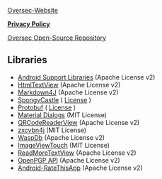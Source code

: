 [Oversec-Website](https://www.oversec.io)

**[Privacy Policy](https://www.oversec.io/policy.html)**

[Oversec Open-Source Repository](https://github.com/oversecio/oversec)

## Libraries
  * [Android Support Libraries](http://developer.android.com/tools/support-library/index.html) (Apache License v2)
  * [HtmlTextView](https://github.com/sufficientlysecure/html-textview) (Apache License v2)
  * [Markdown4J](https://github.com/jdcasey/markdown4j) (Apache License v2)
  * [SpongyCastle](https://github.com/rtyley/spongycastle) ( [License](https://raw.githubusercontent.com/bcgit/bc-java/master/LICENSE.html) )
  * [Protobuf](https://github.com/google/protobuf) ( [License](https://raw.githubusercontent.com/google/protobuf/v3.0.0-beta-3/LICENSE) )
  * [Material Dialogs](https://github.com/afollestad/material-dialogs) (MIT License)
  * [QRCodeReaderView](https://github.com/dlazaro66/QRCodeReaderView) (Apache License v2)
  * [zxcvbn4j](https://github.com/nulab/zxcvbn4j) (MIT License)
  * [WaspDb](https://github.com/rehacktive/waspdb) (Apache License v2)
  * [ImageViewTouch](https://github.com/sephiroth74/ImageViewZoom) (MIT License)
  * [ReadMoreTextView](https://github.com/borjabravo10/ReadMoreTextView) (Apache License v2)
  * [OpenPGP API](https://github.com/open-keychain/openpgp-api)  (Apache License v2)
  * [Android-RateThisApp](https://github.com/kobakei/Android-RateThisApp)  (Apache License v2)


